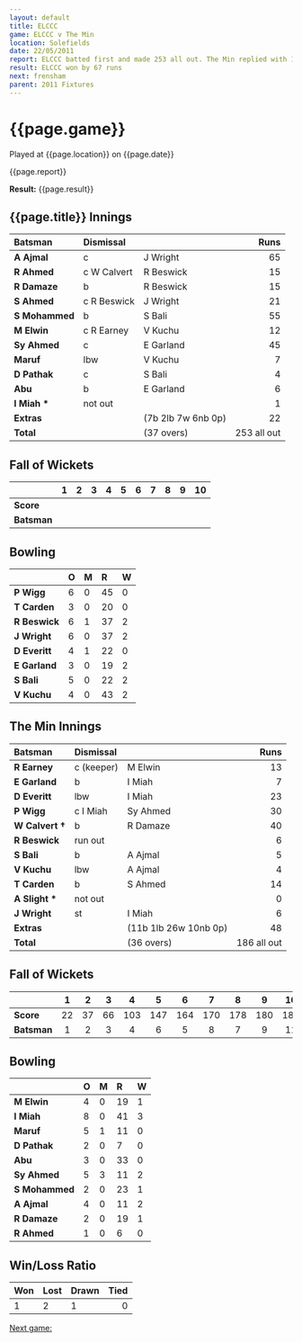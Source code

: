 ```yaml
---
layout: default
title: ELCCC
game: ELCCC v The Min
location: Solefields
date: 22/05/2011
report: ELCCC batted first and made 253 all out. The Min replied with 186 all out
result: ELCCC won by 67 runs
next: frensham
parent: 2011 Fixtures
---
```


# {{page.game}}

Played at {{page.location}} on {{page.date}}

{{page.report}}

**Result:** {{page.result}}

## {{page.title}} Innings

| Batsman | Dismissal |  | Runs |
|:---|:---|---|---:|
| **A Ajmal** | c | J Wright | 65 |
| **R Ahmed** | c W Calvert | R Beswick | 15 |
| **R Damaze** | b | R Beswick | 15 |
| **S Ahmed** | c R Beswick | J Wright | 21 |
| **S Mohammed** | b | S Bali | 55 |
| **M Elwin** | c R Earney | V Kuchu | 12 |
| **Sy Ahmed** | c | E Garland | 45 |
| **Maruf** | lbw | V Kuchu | 7 |
| **D Pathak** | c | S Bali | 4 |
| **Abu** | b | E Garland | 6 |
| **I Miah &#42;** | not out |  | 1 |
| **Extras** | | (7b 2lb 7w 6nb 0p) | 22 |
| **Total** | | (37 overs) | 253 all out |

## Fall of Wickets

| | 1 | 2 | 3 | 4 | 5 | 6 | 7 | 8 | 9 | 10 |
|---|:---:|:---:|:---:|:---:|:---:|:---:|:---:|:---:|:---:|:---:|
| **Score** |  |  |  |  |  |  |  |  |  |  |
| **Batsman** |  |  |  |  |  |  |  |  |  |  |

## Bowling

| | O | M | R | W |
|---|:---|:---|:---|:---|
| **P Wigg** | 6 | 0 | 45 | 0 |
| **T Carden** | 3 | 0 | 20 | 0 |
| **R Beswick** | 6 | 1 | 37 | 2 |
| **J Wright** | 6 | 0 | 37 | 2 |
| **D Everitt** | 4 | 1 | 22 | 0 |
| **E Garland** | 3 | 0 | 19 | 2 |
| **S Bali** | 5 | 0 | 22 | 2 |
| **V Kuchu** | 4 | 0 | 43 | 2 |

## The Min Innings

| Batsman | Dismissal |  | Runs |
|:---|:---|---|---:|
| **R Earney** | c (keeper) | M Elwin | 13 |
| **E Garland** | b | I Miah | 7 |
| **D Everitt** | lbw | I Miah | 23 |
| **P Wigg** | c I Miah | Sy Ahmed | 30 |
| **W Calvert &#8224;** | b | R Damaze | 40 |
| **R Beswick** | run out |  | 6 |
| **S Bali** | b | A Ajmal | 5 |
| **V Kuchu** | lbw | A Ajmal | 4 |
| **T Carden** | b | S Ahmed | 14 |
| **A Slight &#42;** | not out |  | 0 |
| **J Wright** | st | I Miah | 6 |
| **Extras** | | (11b 1lb 26w 10nb 0p) | 48 |
| **Total** | | (36 overs) | 186 all out |

## Fall of Wickets

| | 1 | 2 | 3 | 4 | 5 | 6 | 7 | 8 | 9 | 10 |
|---|:---:|:---:|:---:|:---:|:---:|:---:|:---:|:---:|:---:|:---:|
| **Score** | 22 | 37 | 66 | 103 | 147 | 164 | 170 | 178 | 180 | 186 |
| **Batsman** | 1 | 2 | 3 | 4 | 6 | 5 | 8 | 7 | 9 | 11 |

## Bowling

| | O | M | R | W |
|---|:---|:---|:---|:---|
| **M Elwin** | 4 | 0 | 19 | 1 |
| **I Miah** | 8 | 0 | 41 | 3 |
| **Maruf** | 5 | 1 | 11 | 0 |
| **D Pathak** | 2 | 0 | 7 | 0 |
| **Abu** | 3 | 0 | 33 | 0 |
| **Sy Ahmed** | 5 | 3 | 11 | 2 |
| **S Mohammed** | 2 | 0 | 23 | 1 |
| **A Ajmal** | 4 | 0 | 11 | 2 |
| **R Damaze** | 2 | 0 | 19 | 1 |
| **R Ahmed** | 1 | 0 | 6 | 0 |

## Win/Loss Ratio

| Won | Lost | Drawn | Tied |
|:---|:---|:---|---:|
| 1 | 2 | 1 | 0 |

[Next game:]({{page.next}})